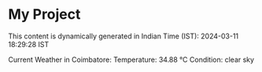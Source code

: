 # My Project

This content is dynamically generated in Indian Time (IST): 2024-03-11 18:29:28 IST


Current Weather in Coimbatore:
Temperature: 34.88 °C
Condition: clear sky
